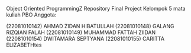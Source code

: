 Object Oriented ProgrammingZ
Repository Final Project Kelompok 5 mata kuliah PBO
Anggota:

(22081010142) AHMAD ZIDAN HIBATULLAH
(22081010148) GALANG RIZQIAN FALAH
(22081010149) MUHAMMAD FATTAH ZIIDAN
(22081010154) DWITAMARA SEPTYANA
(22081010155) CARITTA ELIZABETHtes
